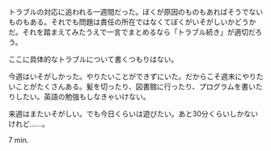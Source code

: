 トラブルの対応に追われる一週間だった。ぼくが原因のものもあればそうでないものもある。それでも問題は責任の所在ではなくてぼくがいそがしいかどうかだ。それを踏まえてみたうえで一言でまとめるなら「トラブル続き」が適切だろう。

ここに具体的なトラブルについて書くつもりはない。

今週はいそがしかった。やりたいことができずにいた。だからこそ週末にやりたいことがたくさんある。髪を切ったり、図書館に行ったり、プログラムを書いたりしたい。英語の勉強もしなきゃいけない。

来週はまたいそがしい。でも今日くらいは遊びたい。あと30分くらいしかないけれど&hellip;&hellip;。

7 min.

